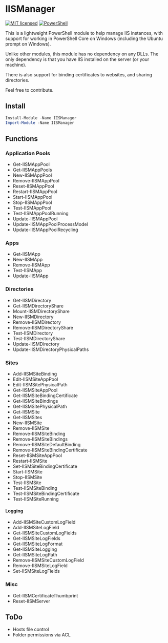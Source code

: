 # IISManager

[![MIT licensed](https://img.shields.io/badge/license-MIT-blue.svg)](https://raw.githubusercontent.com/Badgerati/IISManager/master/LICENSE.txt)
[![PowerShell](https://img.shields.io/powershellgallery/dt/iismanager.svg?label=PowerShell&colorB=085298)](https://www.powershellgallery.com/packages/IISManager)

This is a lightweight PowerShell module to help manage IIS instances, with support for working in PowerShell Core on Windows (including the Ubuntu prompt on Windows).

Unlike other modules, this module has no dependency on any DLLs. The only dependency is that you have IIS installed on the server (or your machine).

There is also support for binding certificates to websites, and sharing directories.

Feel free to contribute.

## Install

```powershell
Install-Module -Name IISManager
Import-Module -Name IISManager
```

## Functions

### Application Pools

* Get-IISMAppPool
* Get-IISMAppPools
* New-IISMAppPool
* Remove-IISMAppPool
* Reset-IISMAppPool
* Restart-IISMAppPool
* Start-IISMAppPool
* Stop-IISMAppPool
* Test-IISMAppPool
* Test-IISMAppPoolRunning
* Update-IISMAppPool
* Update-IISMAppPoolProcessModel
* Update-IISMAppPoolRecycling

### Apps

* Get-IISMApp
* New-IISMApp
* Remove-IISMApp
* Test-IISMApp
* Update-IISMApp

### Directories

* Get-IISMDirectory
* Get-IISMDirectoryShare
* Mount-IISMDirectoryShare
* New-IISMDirectory
* Remove-IISMDirectory
* Remove-IISMDirectoryShare
* Test-IISMDirectory
* Test-IISMDirectoryShare
* Update-IISMDirectory
* Update-IISMDirectoryPhysicalPaths

### Sites

* Add-IISMSiteBinding
* Edit-IISMSiteAppPool
* Edit-IISMSitePhysicalPath
* Get-IISMSiteAppPool
* Get-IISMSiteBindingCertificate
* Get-IISMSiteBindings
* Get-IISMSitePhysicalPath
* Get-IISMSite
* Get-IISMSites
* New-IISMSite
* Remove-IISMSite
* Remove-IISMSiteBinding
* Remove-IISMSiteBindings
* Remove-IISMSiteDefaultBinding
* Remove-IISMSiteBindingCertificate
* Reset-IISMSiteAppPool
* Restart-IISMSite
* Set-IISMSiteBindingCertificate
* Start-IISMSite
* Stop-IISMSite
* Test-IISMSite
* Test-IISMSiteBinding
* Test-IISMSiteBindingCertificate
* Test-IISMSiteRunning

#### Logging

* Add-IISMSiteCustomLogField
* Add-IISMSiteLogField
* Get-IISMSiteCustomLogFields
* Get-IISMSiteLogFields
* Get-IISMSiteLogFormat
* Get-IISMSiteLogging
* Get-IISMSiteLogPath
* Remove-IISMSiteCustomLogField
* Remove-IISMSiteLogField
* Set-IISMSiteLogFields

### Misc

* Get-IISMCertificateThumbprint
* Reset-IISMServer

## ToDo

* Hosts file control
* Folder permissions via ACL
